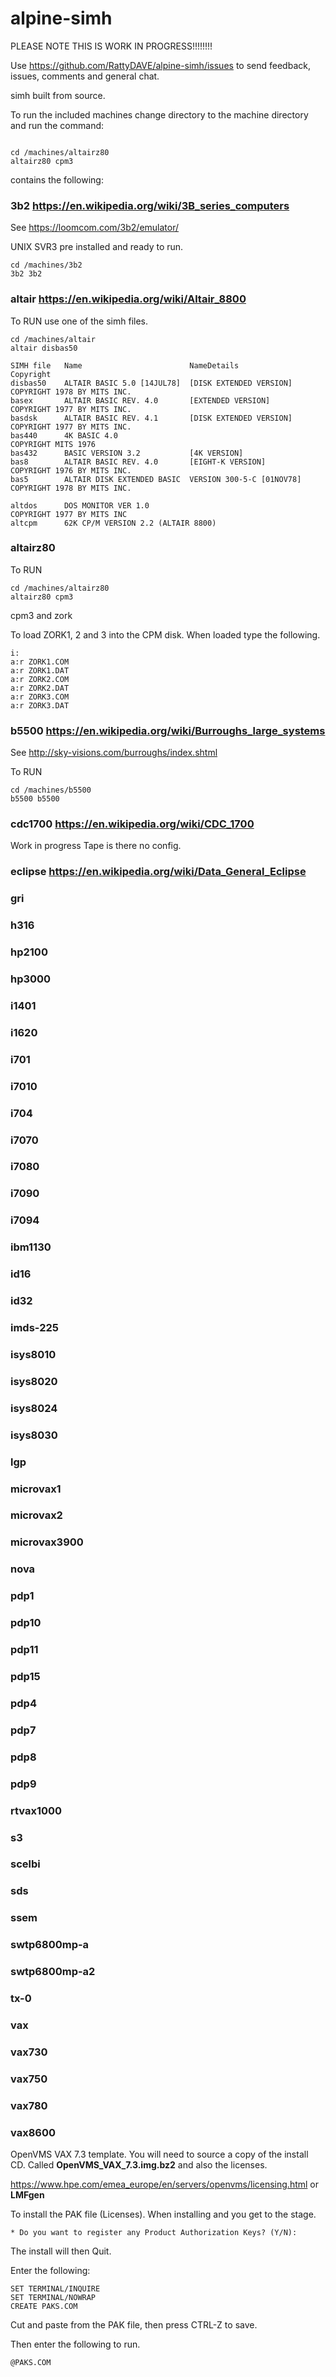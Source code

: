 # alpine-simh


PLEASE NOTE THIS IS WORK IN PROGRESS!!!!!!!! 

Use https://github.com/RattyDAVE/alpine-simh/issues to send feedback, issues, comments and general chat.







simh built from source.

To run the included machines change directory to the machine directory and run the command:

```

cd /machines/altairz80
altairz80 cpm3 

```

contains the following:


### 3b2 https://en.wikipedia.org/wiki/3B_series_computers

See https://loomcom.com/3b2/emulator/

UNIX SVR3 pre installed and ready to run.

```
cd /machines/3b2
3b2 3b2
```


### altair https://en.wikipedia.org/wiki/Altair_8800

To RUN use one of the simh files.

```
cd /machines/altair 
altair disbas50
```

```
SIMH file   Name                        NameDetails                 Copyright
disbas50    ALTAIR BASIC 5.0 [14JUL78]  [DISK EXTENDED VERSION]     COPYRIGHT 1978 BY MITS INC.
basex       ALTAIR BASIC REV. 4.0       [EXTENDED VERSION]          COPYRIGHT 1977 BY MITS INC.
basdsk      ALTAIR BASIC REV. 4.1       [DISK EXTENDED VERSION]     COPYRIGHT 1977 BY MITS INC.
bas440      4K BASIC 4.0                                            COPYRIGHT MITS 1976
bas432      BASIC VERSION 3.2           [4K VERSION]
bas8        ALTAIR BASIC REV. 4.0       [EIGHT-K VERSION]           COPYRIGHT 1976 BY MITS INC.
bas5        ALTAIR DISK EXTENDED BASIC  VERSION 300-5-C [01NOV78]   COPYRIGHT 1978 BY MITS INC.

altdos      DOS MONITOR VER 1.0                                     COPYRIGHT 1977 BY MITS INC
altcpm      62K CP/M VERSION 2.2 (ALTAIR 8800)
```

### altairz80

To RUN

```
cd /machines/altairz80 
altairz80 cpm3
```

cpm3 and zork

To load ZORK1, 2 and 3 into the CPM disk.  When loaded type the following.

```
i:
a:r ZORK1.COM
a:r ZORK1.DAT
a:r ZORK2.COM
a:r ZORK2.DAT
a:r ZORK3.COM
a:r ZORK3.DAT

```

### b5500 https://en.wikipedia.org/wiki/Burroughs_large_systems

See http://sky-visions.com/burroughs/index.shtml

To RUN

```
cd /machines/b5500
b5500 b5500
```

### cdc1700 https://en.wikipedia.org/wiki/CDC_1700

Work in progress
Tape is there no config.

### eclipse https://en.wikipedia.org/wiki/Data_General_Eclipse
### gri
### h316
### hp2100
### hp3000
###  i1401
### i1620
### i701
### i7010
### i704
### i7070
### i7080
### i7090
### i7094
### ibm1130
### id16
### id32
### imds-225
### isys8010
### isys8020
### isys8024
### isys8030
### lgp
### microvax1
### microvax2
### microvax3900
### nova
### pdp1
### pdp10
### pdp11
### pdp15
### pdp4
### pdp7
### pdp8
### pdp9
### rtvax1000
### s3
### scelbi
### sds
### ssem
### swtp6800mp-a
### swtp6800mp-a2
### tx-0
### vax
### vax730
### vax750
### vax780
### vax8600

OpenVMS VAX 7.3 template.
You will need to source a copy of the install CD. Called **OpenVMS_VAX_7.3.img.bz2** and also the licenses. 

https://www.hpe.com/emea_europe/en/servers/openvms/licensing.html or **LMFgen**

To install the PAK file (Licenses). When installing and you get to the stage.

```
* Do you want to register any Product Authorization Keys? (Y/N):
```

The install will then Quit.

Enter the following:

```
SET TERMINAL/INQUIRE
SET TERMINAL/NOWRAP
CREATE PAKS.COM
```

Cut and paste from the PAK file, then press CTRL-Z to save.

Then enter the following to run.

```
@PAKS.COM
```





